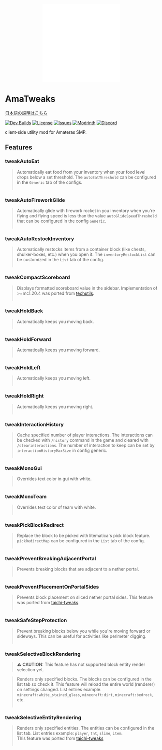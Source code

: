 <img src="https://raw.githubusercontent.com/amateras-server/ama-tweaks/main/src/main/resources/assets/ama-tweaks/ama_alpha_white_1280.png" width="256" style="display: block; margin: auto;">


# AmaTweaks

[日本語の説明はこちら](https://github.com/amateras-server/ama-tweaks/blob/main/README_ja.md)

[![Dev Builds](https://github.com/amateras-server/ama-tweaks/actions/workflows/gradle.yml/badge.svg)](https://github.com/amateras-server/ama-tweaks/actions/workflows/gradle.yml)
[![License](https://img.shields.io/github/license/amateras-server/ama-tweaks.svg)](https://opensource.org/licenses/MIT)
[![Issues](https://img.shields.io/github/issues/amateras-server/ama-tweaks.svg)](https://github.com/amateras-server/ama-tweaks/issues)
[![Modrinth](https://img.shields.io/modrinth/dt/amatweaks?label=Modrinth%20Downloads)](https://modrinth.com/mod/amatweaks)
[![Discord](https://img.shields.io/discord/1157213775791935539)](https://discord.gg/YFJff2Bkx8)

client-side utility mod for Amateras SMP.

## Features


### tweakAutoEat

> Automatically eat food from your inventory when your food level drops below a set threshold.
The `autoEatThreshold` can be configured in the `Generic` tab of the configs.
<br><br>

### tweakAutoFireworkGlide

> Automatically glide with firework rocket in you inventory when you're flying and flying speed is less than the value `autoGlideSpeedThreshold` that can be configured in the config `Generic`.
<br><br>

### tweakAutoRestockInventory

> Automatically restocks items from a container block (like chests, shulker-boxes, etc.) when you open it.
The `inventoryRestockList` can be customized in the `List` tab of the config.
<br><br>

### tweakCompactScoreboard

> Displays formatted scoreboard value in the sidebar.
Implementation of >=mc1.20.4 was ported from [techutils](https://github.com/Kikugie/techutils).
<br><br>

### tweakHoldBack

> Automatically keeps you moving back.
<br><br>

### tweakHoldForward

> Automatically keeps you moving forward.
<br><br>

### tweakHoldLeft

> Automatically keeps you moving left.
<br><br>

### tweakHoldRight

> Automatically keeps you moving right.
<br><br>

### tweakInteractionHistory

> Cache specified number of player interactions.
The interactions can be checked with `/history` command in the game and cleared with `/clearinteractions`.
The number of interaction to keep can be set by `interactionHistoryMaxSize` in config generic.
<br><br>

### tweakMonoGui

> Overrides text color in gui with white.
<br><br>

### tweakMonoTeam

> Overrides text color of team with white.
<br><br>

### tweakPickBlockRedirect

> Replace the block to be picked with litematica's pick block feature. `pickRedirectMap` can be configured in the `List` tab of the config.
<br><br>

### tweakPreventBreakingAdjacentPortal

> Prevents breaking blocks that are adjacent to a nether portal.
<br><br>

### tweakPreventPlacementOnPortalSides

> Prevents block placement on sliced nether portal sides.
This feature was ported from [taichi-tweaks](https://github.com/TaichiServer/taichi-tweaks)
<br><br>

### tweakSafeStepProtection

> Prevent breaking blocks below you while you're moving forward or sideways.
This can be useful for activities like perimeter digging.
<br><br>

### tweakSelectiveBlockRendering

> **⚠️ CAUTION:**
> This feature has not supported block entity render selection yet.<br>

> Renders only specified blocks. The blocks can be configured in the list tab so check it. This feature will reload the entire world (renderer) on settings changed.
List entries example: `minecraft:white_stained_glass`, `minecraft:dirt`, `minecraft:bedrock`, etc.
<br><br>

### tweakSelectiveEntityRendering

> Renders only specified entities. The entities can be configured in the list tab.
List entries example: `player`, `tnt`, `slime`, `item`.
<br> This feature was ported from [taichi-tweaks](https://github.com/TaichiServer/taichi-tweaks)
<br><br>